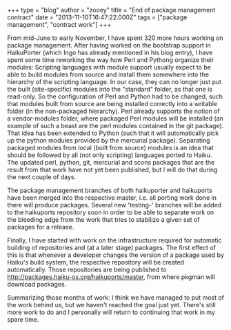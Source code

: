 +++
type = "blog"
author = "zooey"
title = "End of package management contract"
date = "2013-11-10T16:47:22.000Z"
tags = ["package management", "contract work"]
+++

From mid-June to early November, I have spent 320 more hours working on package management. After having worked on the bootstrap support in HaikuPorter (which Ingo has already mentioned in his blog entry), I have spent some time reworking the way how Perl and Pythong organize their modules: Scripting languages with module support usually expect to be able to build modules from source and install them somewhere into the hierarchy of the scripting language. In our case, they can no longer just put the built (site-specific) modules into the "standard" folder, as that one is read-only. So the configuration of Perl and Python had to be changed, such that modules built from source are being installed correctly into a writable folder (in the non-packaged hierarchy). Perl already supports the notion of a vendor-modules folder, where packaged Perl modules will be installed (an example of such a beast are the perl modules contained in the git package). That idea has been extended to Python (such that it will automatically pick up the python modules provided by the mercurial package). Separating packaged modules from local (built from source) modules is an idea that should be followed by all (not only scripting) languages ported to Haiku.
The updated perl, python, git, mercurial and scons packages that are the result from that work have not yet been published, but I will do that during the next couple of days.

The package management branches of both haikuporter and haikuports have been merged into the respective master, i.e. all porting work done in there will produce packages. Several new 'testing-<arch>' branches will be added to the haikuports repository soon in order to be able to separate work on the bleeding edge from the work that tries to stabilize a given set of packages for a release.

Finally, I have started with work on the infrastructure required for automatic building of repositories and (at a later stage) packages. The first effect of this is that whenever a developer changes the version of a package used by Haiku's build system, the respective repository will be created automatically. Those repositories are being published to http://packages.haiku-os.org/haikuports/master, from where pkgman will download packages.

Summarizing those months of work: I think we have managed to put most of the work behind us, but we haven't reached the goal just yet. There's still more work to do and I personally will return to continuing that work in my spare time.